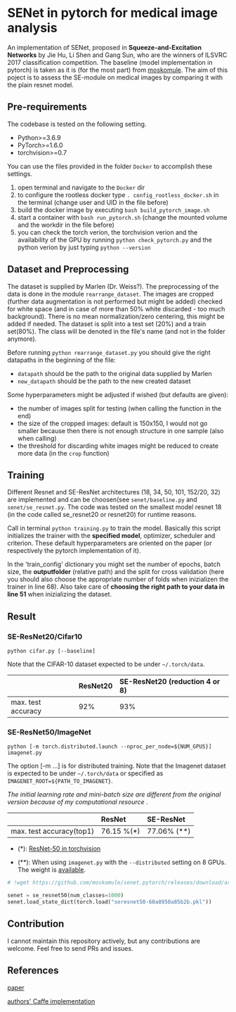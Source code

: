 # SENet in pytorch for medical image analysis

An implementation of SENet, proposed in **Squeeze-and-Excitation Networks** by Jie Hu, Li Shen and Gang Sun, who are the winners of ILSVRC 2017 classification competition. The baseline (model implementation in pytorch) is taken as it is (for the most part) from [moskomule](https://github.com/moskomule/senet.pytorch/tree/58844943617b5215f2d3eab149735ac4a66ed393). The aim of this poject is to assess the SE-module on medical images by comparing it with the plain resnet model.


## Pre-requirements

The codebase is tested on the following setting.

* Python>=3.6.9
* PyTorch>=1.6.0
* torchvision>=0.7

You can use the files provided in the folder `Docker` to accomplish these settings.
1. open terminal and navigate to the `Docker` dir
2. to configure the rootless docker type `. config_rootless_docker.sh` in the terminal (change user and UID in the file before)
3. build the docker image by executing `bash build_pytorch_image.sh`
4. start a container with `bash run_pytorch.sh` (change the mounted volume and the workdir in the file before)
5. you can check the torch verion, the torchvision verion and the availability of the GPU by running `python check_pytorch.py` and the python verion by just        typing `python --version`

## Dataset and Preprocessing

The dataset is supplied by Marlen (Dr. Weiss?). The preprocessing of the data is done in the module `rearrange_dataset`. The images are cropped (further data augmentation is not performed but might be added) checked for white space (and in case of more than 50% white discarded - too much background). There is no mean normalization/zero centering, this might be added  if needed. The dataset is split into a test set (20%) and a train set(80%). The class will be denoted in the file's name (and not in the folder anymore).

Before running `python rearrange_dataset.py` you should give the right datapaths in the beginning of the file:
* `datapath` should be the path to the original data supplied by Marlen
* `new_datapath` should be the path to the new created dataset

Some hyperparameters might be adjusted if wished (but defaults are given):
- the number of images split for testing (when calling the function in the end)
- the size of the cropped images: default is 150x150, I would not go smaller because then there is not enough structure in one sample (also when calling)
- the threshold for discarding white images might be reduced to create more data (in the `crop` function)

## Training

Different Resnet and SE-ResNet architectures (18, 34, 50, 101, 152/20, 32) are implemented and can be choosen(see `senet/baseline.py` and `senet/se_resnet.py`.
The code was tested on the smallest model resnet 18 (in the code called se_resnet20 or resnet20) for runtime reasons. 

Call in terminal `python training.py` to train the model. 
Basically this script initializes the trainer with the **specified model**, optimizer, scheduler and criterion.
These default hyperparameters are oriented on the paper (or respectively the pytorch implementation of it). 

In the 'train_config' dictionary you might set the number of epochs, batch size, the **outputfolder** (relative path)
and the split for cross validation (here you should also choose the appropriate number of folds when inizializen the trainer in line 68).
Also take care of **choosing the right path to your data in line 51** when inizializing the dataset.



## Result

### SE-ResNet20/Cifar10

```
python cifar.py [--baseline]
```

Note that the CIFAR-10 dataset expected to be under `~/.torch/data`.

|                  | ResNet20       | SE-ResNet20 (reduction 4 or 8)    |
|:-------------    | :------------- | :------------- |
|max. test accuracy|  92%           | 93%            |

### SE-ResNet50/ImageNet

```
python [-m torch.distributed.launch --nproc_per_node=${NUM_GPUS}] imagenet.py
```

The option [-m ...] is for distributed training. Note that the Imagenet dataset is expected to be under `~/.torch/data` or specified as `IMAGENET_ROOT=${PATH_TO_IMAGENET}`.

*The initial learning rate and mini-batch size are different from the original version because of my computational resource* .

|                  | ResNet         | SE-ResNet      |
|:-------------    | :------------- | :------------- |
|max. test accuracy(top1)|  76.15 %(*)             | 77.06% (**)          |


+ (*): [ResNet-50 in torchvision](https://pytorch.org/docs/stable/torchvision/models.html)

+ (**): When using `imagenet.py` with the `--distributed` setting on 8 GPUs. The weight is [available](https://github.com/moskomule/senet.pytorch/releases/download/archive/seresnet50-60a8950a85b2b.pkl).

```python
# !wget https://github.com/moskomule/senet.pytorch/releases/download/archive/seresnet50-60a8950a85b2b.pkl

senet = se_resnet50(num_classes=1000)
senet.load_state_dict(torch.load("seresnet50-60a8950a85b2b.pkl"))
```

## Contribution

I cannot maintain this repository actively, but any contributions are welcome. Feel free to send PRs and issues.

## References

[paper](https://arxiv.org/pdf/1709.01507.pdf)

[authors' Caffe implementation](https://github.com/hujie-frank/SENet)
